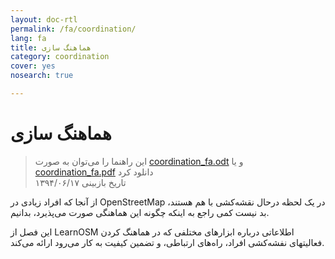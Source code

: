 ```yaml
---
layout: doc-rtl
permalink: /fa/coordination/
lang: fa
title: هماهنگ سازی
category: coordination
cover: yes
nosearch: true

---
```


هماهنگ سازی
============

> این راهنما را می‌توان به صورت [coordination_fa.odt](/files/coordination_fa.odt) و یا [coordination_fa.pdf](/files/coordination_fa.pdf) دانلود کرد  
> تاریخ بازبینی ۱۳۹۴/۰۶/۱۷

از آنجا که افراد زیادی در OpenStreetMap در یک لحظه درحال نقشه‌کشی با هم هستند، بد نیست 
کمی راجع به اینکه چگونه این هماهنگی صورت می‌پذیرد، بدانیم. 

این فصل از LearnOSM اطلاعاتی درباره ابزارهای مختلفی که 
در هماهنگ کردن فعالیتهای نفشه‌کشی افراد، راه‌های ارتباطی، 
و تضمین کیفیت به کار می‌رود ارائه می‌کند.
